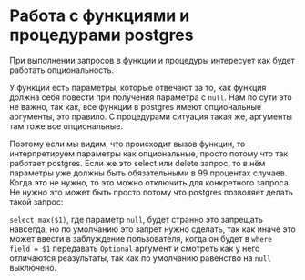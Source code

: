 # Работа с функциями и процедурами postgres

При выполнении запросов в функции и процедуры интересует как будет работать опциональность.

У функций есть параметры, которые отвечают за то, как функция должна себя повести при получения параметра с `null`.
Нам по сути это не важно, так как, все функции в postgres имеют опциональные аргументы, это правило.
С процедурами ситуация такая же, аргументы там тоже все опциональные.

Поэтому если мы видим, что происходит вызов функции, то интерпретируем параметры как опциональные, просто потому что так
работает postgres.
Если же это select или delete запрос, то в нём параметры уже должны быть обязательными в 99 процентах случаев. Когда это
не нужно, то это можно отключить для конкретного запроса. Не нужно это может быть просто потому что postgres позволяет делать такой запрос:

`select max($1)`, где параметр `null`, будет странно это запрещать навсегда, но по умолчанию это запрет нужно сделать, так как иначе
это может ввести в заблуждение пользователя, когда он будет в `where field = $1` передавать `Optional` аргумент и смотреть как у него отличаются
реазультаты, так как по умолчанию равенство на `null` выключено. 